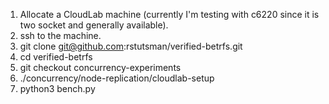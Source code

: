 1. Allocate a CloudLab machine (currently I'm testing with c6220 since it is two socket and generally available).
2. ssh to the machine.
3. git clone git@github.com:rstutsman/verified-betrfs.git 
4. cd verified-betrfs
5. git checkout concurrency-experiments
6. ./concurrency/node-replication/cloudlab-setup
7. python3 bench.py

